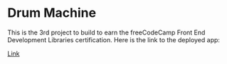 # Drum Machine

This is the 3rd project to build to earn the freeCodeCamp Front End Development Libraries certification. Here is the link to the deployed app:

[Link]()
